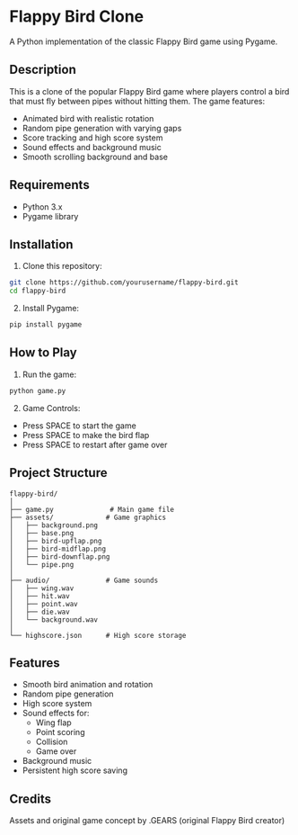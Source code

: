 # Flappy Bird Clone

A Python implementation of the classic Flappy Bird game using Pygame.

## Description

This is a clone of the popular Flappy Bird game where players control a bird that must fly between pipes without hitting them. The game features:

- Animated bird with realistic rotation
- Random pipe generation with varying gaps
- Score tracking and high score system
- Sound effects and background music
- Smooth scrolling background and base

## Requirements

- Python 3.x
- Pygame library

## Installation

1. Clone this repository:
```bash
git clone https://github.com/yourusername/flappy-bird.git
cd flappy-bird
```

2. Install Pygame:
```bash
pip install pygame
```

## How to Play

1. Run the game:
```bash
python game.py
```

2. Game Controls:
- Press SPACE to start the game
- Press SPACE to make the bird flap
- Press SPACE to restart after game over

## Project Structure

```
flappy-bird/
│
├── game.py              # Main game file
├── assets/             # Game graphics
│   ├── background.png
│   ├── base.png
│   ├── bird-upflap.png
│   ├── bird-midflap.png
│   ├── bird-downflap.png
│   └── pipe.png
│
├── audio/              # Game sounds
│   ├── wing.wav
│   ├── hit.wav
│   ├── point.wav
│   ├── die.wav
│   └── background.wav
│
└── highscore.json      # High score storage
```

## Features

- Smooth bird animation and rotation
- Random pipe generation
- High score system
- Sound effects for:
  - Wing flap
  - Point scoring
  - Collision
  - Game over
- Background music
- Persistent high score saving

## Credits

Assets and original game concept by .GEARS (original Flappy Bird creator)
